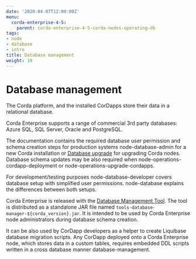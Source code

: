 ```yaml
---
date: '2020-04-07T12:00:00Z'
menu:
  corda-enterprise-4-5:
    parent: corda-enterprise-4-5-corda-nodes-operating-db
tags:
- node
- database
- intro
title: Database management
weight: 10
---
```



# Database management

The Corda platform, and the installed CorDapps store their data in a relational database.

Corda Enterprise supports a range of commercial 3rd party databases: Azure SQL, SQL Server, Oracle and PostgreSQL.

The documentation contains the required database user permission and schema creation steps
for production systems node-database-admin for a new Corda installation
or [Database upgrade](node/operating/cm-upgrading-node.md#node-upgrade-notes-update-database-ref) for upgrading Corda nodes.
Database schema updates may be also required when node-operations-cordapp-deployment
or node-operations-upgrade-cordapps.

For development/testing purposes node-database-developer covers database setup with simplified user permissions.
node-database explains the differences between both setups.

Corda Enterprise is released with the [Database Management Tool](node/operating/node-database.md#database-management-tool-ref).
The tool is distributed as a standalone JAR file named `tools-database-manager-${corda_version}.jar`.
It is intended to be used by Corda Enterprise node administrators during database schema creation.

It can be also used by CorDapp developers as a helper to create Liquibase database migration scripts.
Any CorDapp deployed onto a Corda Enterprise node, which stores data in a custom tables,
requires embedded DDL scripts written in a cross database manner database-management.
